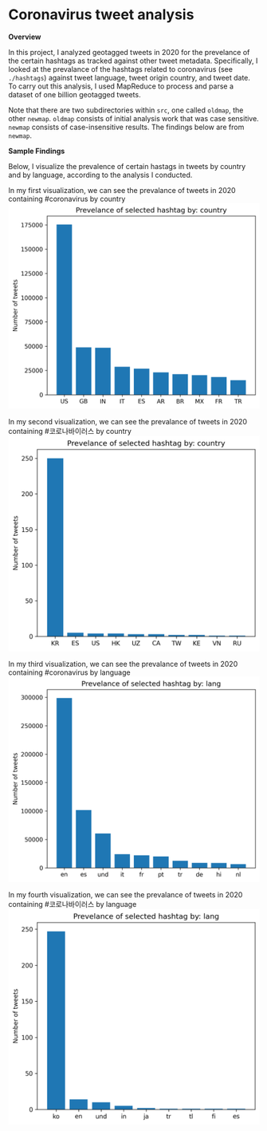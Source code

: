 # Coronavirus tweet analysis

**Overview**

In this project, I analyzed geotagged tweets in 2020 for the prevelance of the certain hashtags as tracked against other tweet metadata. Specifically, I looked at the prevalance of the hashtags related to coronavirus (see `./hashtags`) against tweet language, tweet origin country, and tweet date. To carry out this analysis, I used MapReduce to process and parse a dataset of one billion geotagged tweets.

Note that there are two subdirectories within `src`, one called `oldmap`, the other `newmap`. `oldmap` consists of initial analysis work that was case sensitive. `newmap` consists of case-insensitive results. The findings below are from `newmap`.

**Sample Findings** 

Below, I visualize the prevalence of certain hastags in tweets by country and by language, according to the analysis I conducted.

In my first visualization, we can see the prevalance of tweets in 2020 containing #coronavirus by country
![Prevalance of #coronavirus in tweets by country](src/newmap/plotcountrycoronavirus.png)

In my second visualization, we can see the prevalance of tweets in 2020 containing #코로나바이러스 by country
![Prevalance of #코로나바이러스 in tweets by country](src/newmap/plotcountry코로나바이러스.png)

In my third visualization, we can see the prevalance of tweets in 2020 containing #coronavirus by language
![Prevalance of #coronavirus in tweets by language](src/newmap/plotlangcoronavirus.png)

In my fourth visualization, we can see the prevalance of tweets in 2020 containing #코로나바이러스 by language
![Prevalance of #코로나바이러스 in tweets by language](src/newmap/plotlang코로나바이러스.png)
